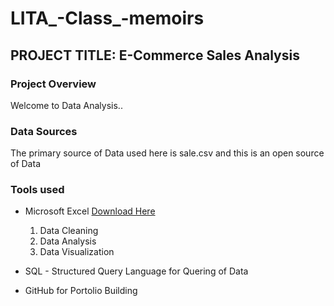 # LITA_-Class_-memoirs

## PROJECT TITLE: E-Commerce Sales Analysis

### Project Overview
Welcome to Data Analysis..

### Data Sources
The primary source of Data used here is sale.csv and this is an open source of Data

### Tools used
- Microsoft Excel [Download Here](https://www.microsoft.com)
  1. Data Cleaning
  2. Data Analysis
  3. Data Visualization

- SQL - Structured Query Language for Quering of Data
- GitHub for Portolio Building
